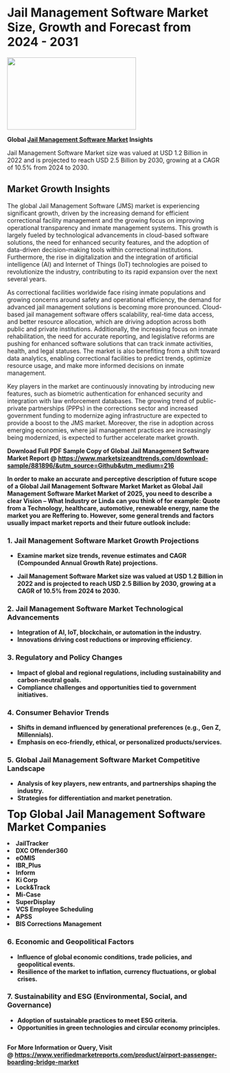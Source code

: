<H1>Jail Management Software Market Size, Growth and Forecast from 2024 - 2031</H1><img class="aligncenter size-medium wp-image-584254" src="https://thirdeyenews.in/wp-content/uploads/2024/09/Global-Market-Research-300x168.jpeg" alt="" width="300" height="168" /><p><strong>Global&nbsp;<a href="https://www.marketsizeandtrends.com/download-sample/881896/&amp;utm_source=Github&utm_medium=216">Jail Management Software Market</a> Insights</strong></p><p>Jail Management Software Market size was valued at USD 1.2 Billion in 2022 and is projected to reach USD 2.5 Billion by 2030, growing at a CAGR of 10.5% from 2024 to 2030.</p><p><h2>Market Growth Insights</h2> <p>The global Jail Management Software (JMS) market is experiencing significant growth, driven by the increasing demand for efficient correctional facility management and the growing focus on improving operational transparency and inmate management systems. This growth is largely fueled by technological advancements in cloud-based software solutions, the need for enhanced security features, and the adoption of data-driven decision-making tools within correctional institutions. Furthermore, the rise in digitalization and the integration of artificial intelligence (AI) and Internet of Things (IoT) technologies are poised to revolutionize the industry, contributing to its rapid expansion over the next several years.</p> <p><strong></strong></p> <p>As correctional facilities worldwide face rising inmate populations and growing concerns around safety and operational efficiency, the demand for advanced jail management solutions is becoming more pronounced. Cloud-based jail management software offers scalability, real-time data access, and better resource allocation, which are driving adoption across both public and private institutions. Additionally, the increasing focus on inmate rehabilitation, the need for accurate reporting, and legislative reforms are pushing for enhanced software solutions that can track inmate activities, health, and legal statuses. The market is also benefiting from a shift toward data analytics, enabling correctional facilities to predict trends, optimize resource usage, and make more informed decisions on inmate management.</p> <p>Key players in the market are continuously innovating by introducing new features, such as biometric authentication for enhanced security and integration with law enforcement databases. The growing trend of public-private partnerships (PPPs) in the corrections sector and increased government funding to modernize aging infrastructure are expected to provide a boost to the JMS market. Moreover, the rise in adoption across emerging economies, where jail management practices are increasingly being modernized, is expected to further accelerate market growth.</p> <p><strong></p><p><span class=""><strong>Download Full PDF Sample Copy of Global Jail Management Software Market Report</strong> @ <a href="https://www.marketsizeandtrends.com/download-sample/881896/&amp;utm_source=Github&utm_medium=216" target="_blank">https://www.marketsizeandtrends.com/download-sample/881896/&amp;utm_source=Github&utm_medium=216</a></span></p><p>In order to make an accurate and perceptive description of future scope of a Global&nbsp;Jail Management Software Market Market as Global&nbsp;Jail Management Software Market Market of 2025, you need to describe a clear Vision &ndash; What Industry or Linda can you think of for example: Quote from a Technology, healthcare, automotive, renewable energy, name the market you are Reffering to. However, some general trends and factors usually impact market reports and their future outlook include:</p><h3>1.&nbsp;<strong>Jail Management Software Market Growth Projections</strong></h3><ul><li>Examine market size trends, revenue estimates and CAGR (Compounded Annual Growth Rate) projections.</li><li><p>Jail Management Software Market size was valued at USD 1.2 Billion in 2022 and is projected to reach USD 2.5 Billion by 2030, growing at a CAGR of 10.5% from 2024 to 2030.</p></li></ul><h3>2.&nbsp;<strong>Jail Management Software Market Technological Advancements</strong></h3><ul><li>Integration of AI, IoT, blockchain, or automation in the industry.</li><li>Innovations driving cost reductions or improving efficiency.</li></ul><h3>3.&nbsp;<strong>Regulatory and Policy Changes</strong></h3><ul><li>Impact of global and regional regulations, including sustainability and carbon-neutral goals.</li><li>Compliance challenges and opportunities tied to government initiatives.</li></ul><h3>4.&nbsp;<strong>Consumer Behavior Trends</strong></h3><ul><li>Shifts in demand influenced by generational preferences (e.g., Gen Z, Millennials).</li><li>Emphasis on eco-friendly, ethical, or personalized products/services.</li></ul><h3>5.&nbsp;<strong>Global Jail Management Software Market Competitive Landscape</strong></h3><ul><li>Analysis of key players, new entrants, and partnerships shaping the industry.</li><li>Strategies for differentiation and market penetration.</li></ul><p data-pm-slice="1 1 []"><span style="color: inherit; font-family: inherit; font-size: 25px;">Top Global Jail Management Software Market Companies</span></p><div class="" data-test-id=""><p><li>JailTracker</li><li> DXC Offender360</li><li> eOMIS</li><li> IBR_Plus</li><li> Inform</li><li> Ki Corp</li><li> Lock&Track</li><li> Mi-Case</li><li> SuperDisplay</li><li> VCS Employee Scheduling</li><li> APSS</li><li> BIS Corrections Management</li></p></div><h3>6.&nbsp;<strong>Economic and Geopolitical Factors</strong></h3><ul><li>Influence of global economic conditions, trade policies, and geopolitical events.</li><li>Resilience of the market to inflation, currency fluctuations, or global crises.</li></ul><h3>7.&nbsp;<strong>Sustainability and ESG (Environmental, Social, and Governance)</strong></h3><ul><li>Adoption of sustainable practices to meet ESG criteria.</li><li>Opportunities in green technologies and circular economy principles.</li></ul><h2><strong style="font-size: 14px;">For More Information or Query, Visit @&nbsp;</strong><a style="background-color: #ffffff; font-size: 14px;" href="https://www.marketsizeandtrends.com/report/jail-management-software-market/" target="_blank">https://www.verifiedmarketreports.com/product/airport-passenger-boarding-bridge-market</a></h2>
